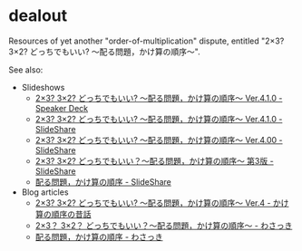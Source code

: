 dealout
=======
Resources of yet another "order-of-multiplication" dispute, entitled "2×3? 3×2? どっちでもいい? ～配る問題，かけ算の順序～".

See also:

- Slideshows
  - [2×3? 3×2? どっちでもいい? ～配る問題，かけ算の順序～ Ver.4.1.0 - Speaker Deck](https://speakerdeck.com/takehikom/2x3-3x2-ver4)
  - [2×3? 3×2? どっちでもいい? ～配る問題，かけ算の順序～ Ver.4.1.0 - SlideShare](https://www.slideshare.net/takehikom/23-32-123835241)
  - [2×3? 3×2? どっちでもいい? ～配る問題，かけ算の順序～ Ver.4.00 - SlideShare](https://www.slideshare.net/takehikom/23-32-123010547)
  - [2×3? 3×2? どっちでもいい？～配る問題，かけ算の順序～ 第3版 - SlideShare](https://www.slideshare.net/takehikom/2x3-3x2/)
  - [配る問題，かけ算の順序 - SlideShare](https://www.slideshare.net/takehikom/ss-45239765)
- Blog articles
  - [2×3? 3×2? どっちでもいい? ～配る問題，かけ算の順序～ Ver.4 - かけ算の順序の昔話](http://takexikom.hatenadiary.jp/entry/2018/11/15/230032)
  - [2×3？ 3×2？ どっちでもいい？～配る問題，かけ算の順序～ - わさっき](http://d.hatena.ne.jp/takehikom/20161126/1480122854)
  - [配る問題，かけ算の順序 - わさっき](http://d.hatena.ne.jp/takehikom/20150228/1425073124)
